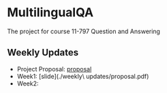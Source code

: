 # MultilingualQA
The project for course 11-797 Question and Answering

## Weekly Updates

- Project Proposal: [proposal](./proposal.pdf)
- Week1: [slide](./weekly\ updates/proposal.pdf)
- Week2: 
